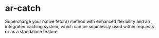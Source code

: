 # ar-catch
Supercharge your native fetch() method with enhanced flexibility and an integrated caching system, which can be seamlessly used within requests or as a standalone feature.
